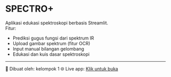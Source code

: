 # SPECTRO+

Aplikasi edukasi spektroskopi berbasis Streamlit.  
Fitur:
- Prediksi gugus fungsi dari spektrum IR
- Upload gambar spektrum (fitur OCR)
- Input manual bilangan gelombang
- Edukasi dan kuis dasar spektroskopi

---

🚀 Dibuat oleh: kelompok 1 
🌐 Live app: [Klik untuk buka](https://spekrolabid-4vpmvvqvwchabfzx8bhxib.streamlit.app)